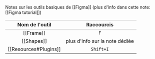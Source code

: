 Notes sur les outils basiques de [[Figma]] (plus d'info dans cette note: [[Figma tutorial]])

| Nom de l'outil | Raccourcis |
| :-: | :-: |
| [[Frame]] | `F` |
| [[Shapes]] | plus d'info sur la note dédiée |
| [[Resources#Plugins]] | `Shift+I` |
